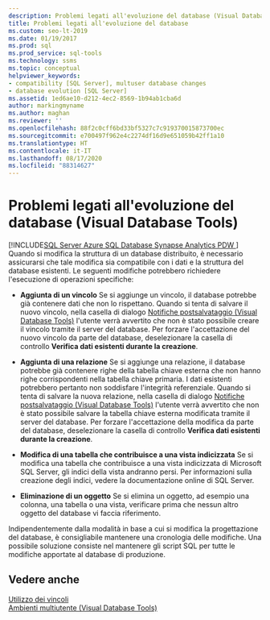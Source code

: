 ```yaml
---
description: Problemi legati all'evoluzione del database (Visual Database Tools)
title: Problemi legati all'evoluzione del database
ms.custom: seo-lt-2019
ms.date: 01/19/2017
ms.prod: sql
ms.prod_service: sql-tools
ms.technology: ssms
ms.topic: conceptual
helpviewer_keywords:
- compatibility [SQL Server], multuser database changes
- database evolution [SQL Server]
ms.assetid: 1ed6ae10-d212-4ec2-8569-1b94ab1cba6d
author: markingmyname
ms.author: maghan
ms.reviewer: ''
ms.openlocfilehash: 88f2c0cff6bd33bf5327c7c919370015873700ec
ms.sourcegitcommit: e700497f962e4c2274df16d9e651059b42ff1a10
ms.translationtype: HT
ms.contentlocale: it-IT
ms.lasthandoff: 08/17/2020
ms.locfileid: "88314627"
---
```

# <a name="issues-of-database-evolution-visual-database-tools"></a>Problemi legati all'evoluzione del database (Visual Database Tools)
[!INCLUDE[SQL Server Azure SQL Database Synapse Analytics PDW ](../../includes/applies-to-version/sql-asdb-asdbmi-asa-pdw.md)]
Quando si modifica la struttura di un database distribuito, è necessario assicurarsi che tale modifica sia compatibile con i dati e la struttura del database esistenti. Le seguenti modifiche potrebbero richiedere l'esecuzione di operazioni specifiche:  
  
-   **Aggiunta di un vincolo** Se si aggiunge un vincolo, il database potrebbe già contenere dati che non lo rispettano. Quando si tenta di salvare il nuovo vincolo, nella casella di dialogo [Notifiche postsalvataggio &#40;Visual Database Tools&#41;](../../ssms/visual-db-tools/post-save-notifications-dialog-box-visual-database-tools.md) l'utente verrà avvertito che non è stato possibile creare il vincolo tramite il server del database. Per forzare l'accettazione del nuovo vincolo da parte del database, deselezionare la casella di controllo **Verifica dati esistenti durante la creazione**.  
  
-   **Aggiunta di una relazione** Se si aggiunge una relazione, il database potrebbe già contenere righe della tabella chiave esterna che non hanno righe corrispondenti nella tabella chiave primaria. I dati esistenti potrebbero pertanto non soddisfare l'integrità referenziale. Quando si tenta di salvare la nuova relazione, nella casella di dialogo [Notifiche postsalvataggio &#40;Visual Database Tools&#41;](../../ssms/visual-db-tools/post-save-notifications-dialog-box-visual-database-tools.md) l'utente verrà avvertito che non è stato possibile salvare la tabella chiave esterna modificata tramite il server del database. Per forzare l'accettazione della modifica da parte del database, deselezionare la casella di controllo **Verifica dati esistenti durante la creazione**.  
  
-   **Modifica di una tabella che contribuisce a una vista indicizzata** Se si modifica una tabella che contribuisce a una vista indicizzata di Microsoft SQL Server, gli indici della vista andranno persi. Per informazioni sulla creazione degli indici, vedere la documentazione online di SQL Server.  
  
-   **Eliminazione di un oggetto** Se si elimina un oggetto, ad esempio una colonna, una tabella o una vista, verificare prima che nessun altro oggetto del database vi faccia riferimento.  
  
Indipendentemente dalla modalità in base a cui si modifica la progettazione del database, è consigliabile mantenere una cronologia delle modifiche. Una possibile soluzione consiste nel mantenere gli script SQL per tutte le modifiche apportate al database di produzione.  
  
## <a name="see-also"></a>Vedere anche  
[Utilizzo dei vincoli](https://msdn.microsoft.com/637098af-2567-48f8-90f4-b41df059833e)  
[Ambienti multiutente &#40;Visual Database Tools&#41;](../../ssms/visual-db-tools/multiuser-environments-visual-database-tools.md)  
  
